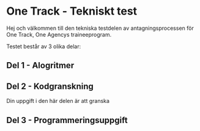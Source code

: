# One Track - Tekniskt test

Hej och välkommen till den tekniska testdelen av antagningsprocessen för One Track, One Agencys traineeprogram.

Testet består av 3 olika delar:

## Del 1 - Alogritmer

## Del 2 - Kodgranskning

Din uppgift i den här delen är att granska 

## Del 3 - Programmeringsuppgift


